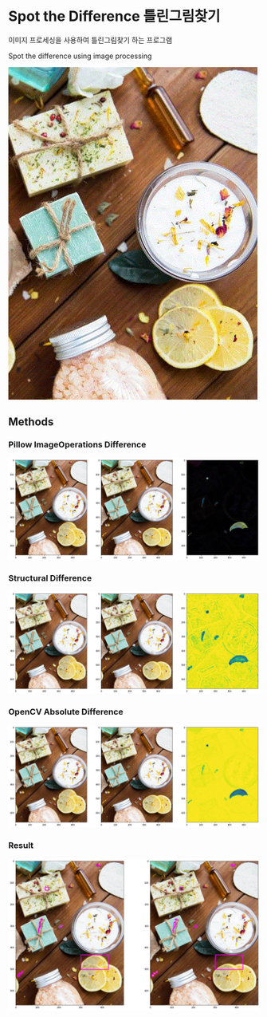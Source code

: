 # Spot the Difference 틀린그림찾기

이미지 프로세싱을 사용하여 틀린그림찾기 하는 프로그램

Spot the difference using image processing

![](out.gif)

## Methods

### Pillow ImageOperations Difference

![](result1.png)

### Structural Difference

![](result2.png)

### OpenCV Absolute Difference

![](result3.png)

### Result

![](result4.png)
